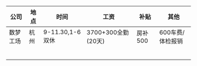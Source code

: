 | 公司     | 地点 | 时间             | 工资               | 补贴    | 其他             |
| -------- | ---- | ---------------- | ------------------ | ------- | ---------------- |
| 数梦工场 | 杭州 | 9-11.30,1-6 双休 | 3700+300全勤(20天) | 房补500 | 600车费/体检报销 |
|          |      |                  |                    |         |                  |
|          |      |                  |                    |         |                  |
|          |      |                  |                    |         |                  |
|          |      |                  |                    |         |                  |
|          |      |                  |                    |         |                  |
|          |      |                  |                    |         |                  |


